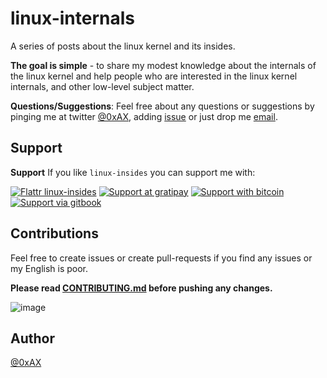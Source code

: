 linux-internals
===============

A series of posts about the linux kernel and its insides.

**The goal is simple** - to share my modest knowledge about the internals of the linux kernel and help people who are interested in the linux kernel internals, and other low-level subject matter.

**Questions/Suggestions**: Feel free about any questions or suggestions by pinging me at twitter [@0xAX](https://twitter.com/0xAX), adding [issue](https://github.com/0xAX/linux-internals/issues/new) or just drop me [email](mailto:anotherworldofworld@gmail.com).

Support
-------

**Support** If you like `linux-insides` you can support me with: 

[![Flattr linux-insides](https://img.shields.io/badge/donate-flattr-green.svg)](https://flattr.com/submit/auto?user_id=0xAX&url=https://github.com/0xAX/linux-insides/&title=linux-insed) [![Support at gratipay](http://img.shields.io/gratipay/0xAX.svg)](https://gratipay.com/0xAX/) [![Support with bitcoin](https://img.shields.io/badge/donate-bitcoin-green.svg)](https://www.coinbase.com/checkouts/0bfa452a41cf52c0b3f99500b4f31685) [![Support via gitbook](https://img.shields.io/badge/donate-gitbook-green.svg)](https://gumroad.com/l/gitbook_54c9232c1db1670300055523?wanted=true)

Contributions 
--------------

Feel free to create issues or create pull-requests if you find any issues or my English is poor.

**Please read [CONTRIBUTING.md](https://github.com/0xAX/linux-insides/blob/master/CONTRIBUTING.md) before pushing any changes.**

![image](http://oi58.tinypic.com/23upobq.jpg)

Author
---------------

[@0xAX](https://twitter.com/0xAX)
